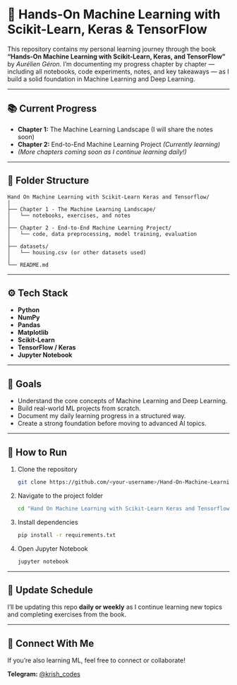 # 🧠 Hands-On Machine Learning with Scikit-Learn, Keras & TensorFlow

This repository contains my personal learning journey through the book **“Hands-On Machine Learning with Scikit-Learn, Keras, and TensorFlow”** by *Aurélien Géron*.
I’m documenting my progress chapter by chapter — including all notebooks, code experiments, notes, and key takeaways — as I build a solid foundation in Machine Learning and Deep Learning.

---

## 📚 Current Progress

* **Chapter 1:** The Machine Learning Landscape (I will share the notes soon)
* **Chapter 2:** End-to-End Machine Learning Project *(Currently learning)*
* *(More chapters coming soon as I continue learning daily!)*

---

## 🧩 Folder Structure

```
Hand On Machine Learning with Scikit-Learn Keras and Tensorflow/
│
├── Chapter 1 - The Machine Learning Landscape/
│   └── notebooks, exercises, and notes
│
├── Chapter 2 - End-to-End Machine Learning Project/
│   └── code, data preprocessing, model training, evaluation
│
├── datasets/
│   └── housing.csv (or other datasets used)
│
└── README.md
```

---

## ⚙️ Tech Stack

* **Python**
* **NumPy**
* **Pandas**
* **Matplotlib**
* **Scikit-Learn**
* **TensorFlow / Keras**
* **Jupyter Notebook**

---

## 🎯 Goals

* Understand the core concepts of Machine Learning and Deep Learning.
* Build real-world ML projects from scratch.
* Document my daily learning progress in a structured way.
* Create a strong foundation before moving to advanced AI topics.

---

## 🚀 How to Run

1. Clone the repository

   ```bash
   git clone https://github.com/<your-username>/Hand-On-Machine-Learning.git
   ```
2. Navigate to the project folder

   ```bash
   cd "Hand On Machine Learning with Scikit-Learn Keras and Tensorflow"
   ```
3. Install dependencies

   ```bash
   pip install -r requirements.txt
   ```
4. Open Jupyter Notebook

   ```bash
   jupyter notebook
   ```

---

## 📅 Update Schedule

I’ll be updating this repo **daily or weekly** as I continue learning new topics and completing exercises from the book.

---

## 🤝 Connect With Me

If you’re also learning ML, feel free to connect or collaborate!

**Telegram:** [@krish_codes](https://www.t.me/krish_codes/)